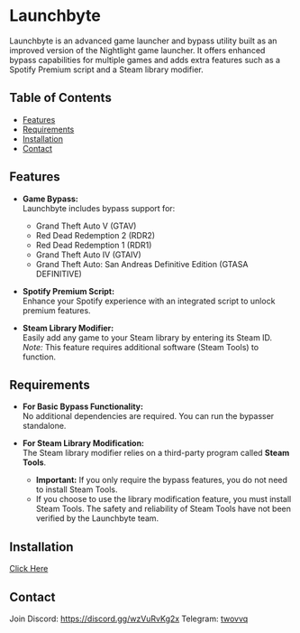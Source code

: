 # Launchbyte

Launchbyte is an advanced game launcher and bypass utility built as an improved version of the Nightlight game launcher. It offers enhanced bypass capabilities for multiple games and adds extra features such as a Spotify Premium script and a Steam library modifier.

## Table of Contents

- [Features](#features)
- [Requirements](#requirements)
- [Installation](#installation)
- [Contact](#contact)

## Features

- **Game Bypass:**  
  Launchbyte includes bypass support for:
  - Grand Theft Auto V (GTAV)
  - Red Dead Redemption 2 (RDR2)
  - Red Dead Redemption 1 (RDR1)
  - Grand Theft Auto IV (GTAIV)
  - Grand Theft Auto: San Andreas Definitive Edition (GTASA DEFINITIVE)

- **Spotify Premium Script:**  
  Enhance your Spotify experience with an integrated script to unlock premium features.

- **Steam Library Modifier:**  
  Easily add any game to your Steam library by entering its Steam ID.  
  *Note:* This feature requires additional software (Steam Tools) to function.

## Requirements

- **For Basic Bypass Functionality:**  
  No additional dependencies are required. You can run the bypasser standalone.

- **For Steam Library Modification:**  
  The Steam library modifier relies on a third-party program called **Steam Tools**.  
  - **Important:** If you only require the bypass features, you do not need to install Steam Tools.  
  - If you choose to use the library modification feature, you must install Steam Tools. The safety and reliability of Steam Tools have not been verified by the Launchbyte team.

## Installation
  [Click Here](https://github.com/onajlikezz/Launchbyte/releases)

## Contact
  Join Discord: https://discord.gg/wzVuRvKg2x
  Telegram: [twovvq](https://t.me/twovvq)

